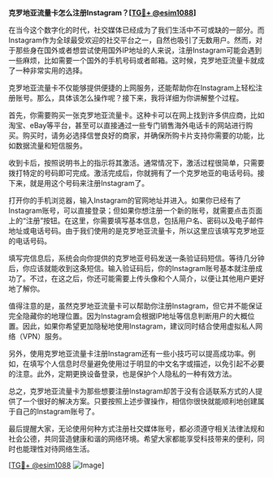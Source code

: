 **克罗地亚流量卡怎么注册Instagram？[[TG💪+ @esim1088](https://t.me/s/esim1088)]**

在当今这个数字化的时代，社交媒体已经成为了我们生活中不可或缺的一部分。而Instagram作为全球最受欢迎的社交平台之一，自然也吸引了无数用户。然而，对于那些身在国外或者想尝试使用国外IP地址的人来说，注册Instagram可能会遇到一些麻烦，比如需要一个国外的手机号码或者邮箱。这时候，克罗地亚流量卡就成了一种非常实用的选择。

克罗地亚流量卡不仅能够提供便捷的上网服务，还能帮助你在Instagram上轻松注册账号。那么，具体该怎么操作呢？接下来，我将详细为你讲解整个过程。

首先，你需要购买一张克罗地亚流量卡。这种卡可以在网上找到许多供应商，比如淘宝、eBay等平台，甚至可以直接通过一些专门销售海外电话卡的网站进行购买。购买时，请务必选择信誉良好的商家，并确保所购卡片支持你需要的功能，比如数据流量和短信服务。

收到卡后，按照说明书上的指示将其激活。通常情况下，激活过程很简单，只需要拨打特定的号码即可完成。激活完成后，你就拥有了一个克罗地亚的电话号码。接下来，就是用这个号码来注册Instagram了。

打开你的手机浏览器，输入Instagram的官网地址并进入。如果你已经有了Instagram账号，可以直接登录；但如果你想注册一个新的账号，就需要点击页面上的“注册”按钮。在这里，你需要填写基本信息，包括用户名、密码以及电子邮件地址或电话号码。由于我们使用的是克罗地亚流量卡，所以这里应该填写克罗地亚的电话号码。

填写完信息后，系统会向你提供的克罗地亚号码发送一条验证码短信。等待几分钟后，你应该就能收到这条短信。输入验证码后，你的Instagram账号基本就注册成功了。不过，在这之后，你还可能需要上传头像和个人简介，以便让其他用户更好地了解你。

值得注意的是，虽然克罗地亚流量卡可以帮助你注册Instagram，但它并不能保证完全隐藏你的地理位置。因为Instagram会根据IP地址等信息判断用户的大概位置。因此，如果你希望更加隐秘地使用Instagram，建议同时结合使用虚拟私人网络（VPN）服务。

另外，使用克罗地亚流量卡注册Instagram还有一些小技巧可以提高成功率。例如，在填写个人信息时尽量避免使用过于明显的中文名字或描述，以免引起不必要的注意。此外，定期更换设备登录，也是保护个人隐私的一种有效方法。

总之，克罗地亚流量卡为那些想要注册Instagram却苦于没有合适联系方式的人提供了一个很好的解决方案。只要按照上述步骤操作，相信你很快就能顺利地创建属于自己的Instagram账号了。

最后提醒大家，无论使用何种方式注册社交媒体账号，都必须遵守相关法律法规和社会公德，共同营造健康和谐的网络环境。希望大家都能享受科技带来的便利，同时也能理性对待网络生活。

[[TG💪+ @esim1088](https://t.me/s/esim1088) ![Image](https://i.postimg.cc/4NQfJmqS/Snipaste-2025-05-13-00-14-12.png)]